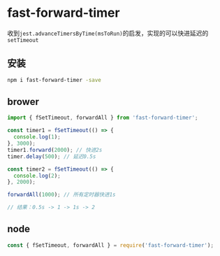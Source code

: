 # fast-forward-timer

收到`jest.advanceTimersByTime(msToRun)`的启发，实现的可以快进延迟的`setTimeout`

## 安装

```bash
npm i fast-forward-timer -save
```

## brower

```js
import { fSetTimeout, forwardAll } from 'fast-forward-timer';

const timer1 = fSetTimeout(() => {
  console.log(1);
}, 3000);
timer1.forward(2000); // 快进2s
timer.delay(500); // 延迟0.5s

const timer2 = fSetTimeout(() => {
  console.log(2);
}, 2000);

forwardAll(1000); // 所有定时器快进1s

// 结果：0.5s -> 1 -> 1s -> 2
```

## node

```js
const { fSetTimeout, forwardAll } = require('fast-forward-timer');
```

